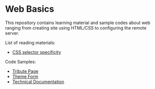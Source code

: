 # Web Basics 
This repository contains learning material and sample codes about web ranging from creating site using HTML/CSS to configuring the remote server.

List of reading materials:
- [CSS selector specificity](Learning%20Material/CSS%20selector%20specificity.md)

Code Samples:
- [Tribute Page](Code%20Samples/Tribute%20Page/tribute.html)
- [Theme Form](Code%20Samples/Theme%20Form/form.html)
- [Technical Documentation](Code%20Samples/Technical%20Documentation/tech-docs.html)
